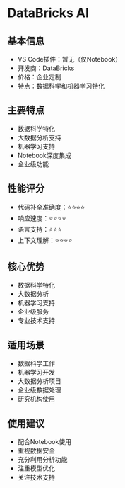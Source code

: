 # DataBricks AI

## 基本信息
- VS Code插件：暂无（仅Notebook）
- 开发商：DataBricks
- 价格：企业定制
- 特点：数据科学和机器学习特化

## 主要特点
- 数据科学特化
- 大数据分析支持
- 机器学习支持
- Notebook深度集成
- 企业级功能

## 性能评分
- 代码补全准确度：⭐️⭐️⭐️⭐️
- 响应速度：⭐️⭐️⭐️⭐️
- 语言支持：⭐️⭐️⭐️
- 上下文理解：⭐️⭐️⭐️⭐️

## 核心优势
- 数据科学特化
- 大数据分析
- 机器学习支持
- 企业级服务
- 专业技术支持

## 适用场景
- 数据科学工作
- 机器学习开发
- 大数据分析项目
- 企业级数据处理
- 研究机构使用

## 使用建议
- 配合Notebook使用
- 重视数据安全
- 充分利用分析功能
- 注重模型优化
- 关注技术支持